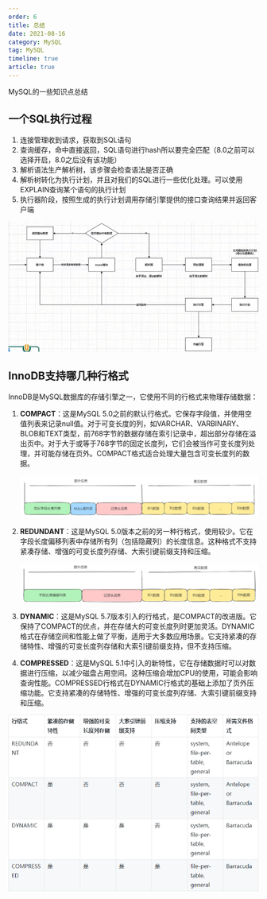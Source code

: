 ```yaml
---
order: 6
title: 总结
date: 2021-08-16
category: MySQL
tag: MySQL
timeline: true
article: true
---
```


MySQL的一些知识点总结

## 一个SQL执行过程

1. 连接管理收到请求，获取到SQL语句
2. 查询缓存，命中直接返回，SQL语句进行hash所以要完全匹配（8.0之前可以选择开启，8.0之后没有该功能）
3. 解析语法生产解析树，该步骤会检查语法是否正确
4. 解析树转化为执行计划，并且对我们的SQL进行一些优化处理。可以使用EXPLAIN查询某个语句的执行计划
5. 执行器阶段，按照生成的执行计划调用存储引擎提供的接口查询结果并返回客户端

![](https://raw.githubusercontent.com/du-mozzie/PicGo/master/images/1717902009574.jpg)

## InnoDB支持哪几种行格式

InnoDB是MySQL数据库的存储引擎之一，它使用不同的行格式来物理存储数据：

1. **COMPACT**：这是MySQL 5.0之前的默认行格式。它保存字段值，并使用空值列表来记录null值。对于可变长度的列，如VARCHAR、VARBINARY、BLOB和TEXT类型，前768字节的数据存储在索引记录中，超出部分存储在溢出页中。对于大于或等于768字节的固定长度列，它们会被当作可变长度列处理，并可能存储在页外。COMPACT格式适合处理大量包含可变长度列的数据。

   ![](https://raw.githubusercontent.com/du-mozzie/PicGo/master/images/image-20240918211226087.png)

2. **REDUNDANT**：这是MySQL 5.0版本之前的另一种行格式，使用较少。它在字段长度偏移列表中存储所有列（包括隐藏列）的长度信息。这种格式不支持紧凑存储、增强的可变长度列存储、大索引键前缀支持和压缩。

   ![](https://raw.githubusercontent.com/du-mozzie/PicGo/master/images/image-20240918211300186.png)

3. **DYNAMIC**：这是MySQL 5.7版本引入的行格式，是COMPACT的改进版。它保持了COMPACT的优点，并在存储大的可变长度列时更加灵活。DYNAMIC格式在存储空间和性能上做了平衡，适用于大多数应用场景。它支持紧凑的存储特性、增强的可变长度列存储和大索引键前缀支持，但不支持压缩。

4. **COMPRESSED**：这是MySQL 5.1中引入的新特性，它在存储数据时可以对数据进行压缩，以减少磁盘占用空间。这种压缩会增加CPU的使用，可能会影响查询性能。COMPRESSED行格式在DYNAMIC行格式的基础上添加了页外压缩功能。它支持紧凑的存储特性、增强的可变长度列存储、大索引键前缀支持和压缩。

![](https://raw.githubusercontent.com/du-mozzie/PicGo/master/images/image-20240918211346965.png)